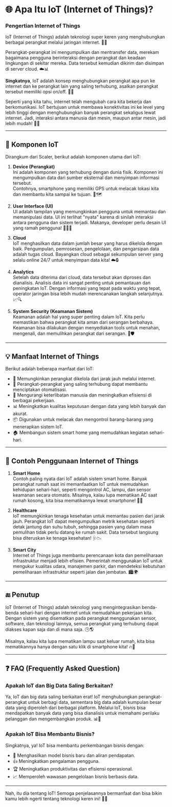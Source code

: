 # 🌐 Apa Itu IoT (Internet of Things)?

### Pengertian Internet of Things

IoT (Internet of Things) adalah teknologi super keren yang menghubungkan berbagai perangkat melalui jaringan internet. 🤖✨

Perangkat-perangkat ini mengumpulkan dan mentransfer data, merekam bagaimana pengguna berinteraksi dengan perangkat dan keadaan lingkungan di sekitar mereka. Data tersebut kemudian dikirim dan disimpan di server cloud. ☁️📊

**Singkatnya**, IoT adalah konsep menghubungkan perangkat apa pun ke internet dan ke perangkat lain yang saling terhubung, asalkan perangkat tersebut memiliki opsi on/off. 🔌💡

Seperti yang kita tahu, internet telah mengubah cara kita bekerja dan berkomunikasi. IoT bertujuan untuk membawa konektivitas ini ke level yang lebih tinggi dengan menghubungkan banyak perangkat sekaligus lewat internet. Jadi, interaksi antara manusia dan mesin, maupun antar mesin, jadi lebih mudah! 🚀💬

---

## 🔑 Komponen IoT

Dirangkum dari Scaler, berikut adalah komponen utama dari IoT:

1. **Device (Perangkat)**  
   Ini adalah komponen yang terhubung dengan dunia fisik. Komponen ini mengumpulkan data dari sumber eksternal dan menyimpan informasi tersebut.  
   Contohnya, smartphone yang memiliki GPS untuk melacak lokasi kita dan membantu kita sampai ke tujuan. 📱🗺️

2. **User Interface (UI)**  
   UI adalah tampilan yang memungkinkan pengguna untuk memantau dan memanipulasi data. UI ini terlihat "nyata" karena di sinilah interaksi antara pengguna dan sistem terjadi. Makanya, developer perlu desain UI yang ramah pengguna! 🎨👩‍💻

3. **Cloud**  
   IoT menghasilkan data dalam jumlah besar yang harus dikelola dengan baik. Pengumpulan, pemrosesan, pengelolaan, dan pengarsipan data adalah tugas cloud. Bayangkan cloud sebagai sekumpulan server yang selalu online 24/7 untuk menyimpan data kita! ☁️🔒

4. **Analytics**  
   Setelah data diterima dari cloud, data tersebut akan diproses dan dianalisis. Analisis data ini sangat penting untuk pemantauan dan peningkatan IoT. Dengan informasi yang tepat pada waktu yang tepat, operator jaringan bisa lebih mudah merencanakan langkah selanjutnya. 📈🔍

5. **System Security (Keamanan Sistem)**  
   Keamanan adalah hal yang super penting dalam IoT. Kita perlu memastikan bahwa perangkat kita aman dari serangan berbahaya. Keamanan bisa dilakukan dengan menyediakan tools untuk menahan, mengenali, dan memulihkan perangkat dari serangan. 🔐🛡️

---

## 💡 Manfaat Internet of Things

Berikut adalah beberapa manfaat dari IoT:

- 🔧 Memungkinkan perangkat dikelola dari jarak jauh melalui internet.
- 🤖 Perangkat-perangkat yang saling terhubung dapat membantu menciptakan otomatisasi.
- 💪 Mengurangi keterlibatan manusia dan meningkatkan efisiensi di berbagai pekerjaan.
- 📊 Meningkatkan kualitas keputusan dengan data yang lebih banyak dan akurat.
- 📦 Digunakan untuk melacak dan mengontrol barang-barang yang menerapkan sistem IoT.
- 🏠 Membangun sistem smart home yang memudahkan kegiatan sehari-hari.

---

## 📌 Contoh Penggunaan Internet of Things

1. **Smart Home**  
   Contoh paling nyata dari IoT adalah sistem smart home. Banyak perangkat rumah saat ini memanfaatkan IoT untuk memudahkan kehidupan sehari-hari, seperti mengontrol AC, lampu, dan sensor keamanan secara otomatis. Misalnya, kalau lupa mematikan AC saat rumah kosong, kita bisa mematikannya lewat smartphone! 🌟🏡

2. **Healthcare**  
   IoT memungkinkan tenaga kesehatan untuk memantau pasien dari jarak jauh. Perangkat IoT dapat mengumpulkan metrik kesehatan seperti detak jantung dan suhu tubuh, sehingga pasien yang dalam masa pemulihan tidak perlu datang ke rumah sakit. Data tersebut langsung bisa diteruskan ke tenaga kesehatan! 🩺📉

3. **Smart City**  
   Internet of Things juga membantu perencanaan kota dan pemeliharaan infrastruktur menjadi lebih efisien. Pemerintah menggunakan IoT untuk mengukur kualitas udara, manajemen parkir, dan mendeteksi kebutuhan pemeliharaan infrastruktur seperti jalan dan jembatan. 🏙️🌍

---

## 🔚 Penutup

IoT (Internet of Things) adalah teknologi yang mengintegrasikan benda-benda sehari-hari dengan internet untuk memudahkan pekerjaan kita. Dengan sistem yang disematkan pada perangkat menggunakan sensor, software, dan teknologi lainnya, semua perangkat yang terhubung dapat diakses kapan saja dan di mana saja. 🕒🌎

Misalnya, kalau kita lupa mematikan lampu saat keluar rumah, kita bisa mematikannya hanya dengan satu klik di smartphone kita! 🔥📱

---

## ❓ FAQ (Frequently Asked Question)

### Apakah IoT dan Big Data Saling Berkaitan? 
Ya, IoT dan big data saling berkaitan erat! IoT menghubungkan perangkat-perangkat untuk berbagi data, sementara big data adalah kumpulan besar data yang diperoleh dari berbagai platform. Melalui IoT, bisnis bisa mendapatkan banyak data yang bisa dianalisis untuk memahami perilaku pelanggan dan mengembangkan produk. 📊🤝

### Apakah IoT Bisa Membantu Bisnis? 
Singkatnya, ya! IoT bisa membantu perkembangan bisnis dengan:
- 🚀 Menghasilkan model bisnis baru dan aliran pendapatan.
- 👍 Meningkatkan pengalaman pengguna.
- 🏆 Meningkatkan produktivitas dan efisiensi operasional.
- 📈 Memperoleh wawasan pengelolaan bisnis berbasis data.

---

Nah, itu dia tentang IoT! Semoga penjelasannya bermanfaat dan bisa bikin kamu lebih ngerti tentang teknologi keren ini! 🎉🚀
